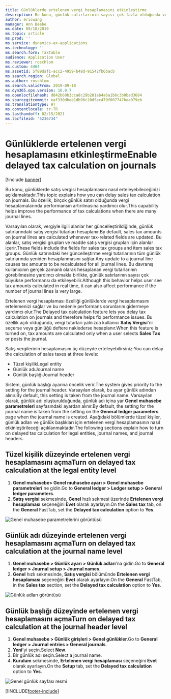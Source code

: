 ```yaml
---
title: Günlüklerde ertelenen vergi hesaplamasını etkinleştirme
description: Bu konu, günlük satırlarının sayısı çok fazla olduğunda vergi hesaplama performansını artırmaya yardımcı olmak için Ertlenen vergi hesaplaması özelliğinin nasıl etkinleştirileceğini açıklamaktadır.
author: ericwang
manager: Ann Beebe
ms.date: 09/18/2019
ms.topic: article
ms.prod: ''
ms.service: dynamics-ax-applications
ms.technology: ''
ms.search.form: TaxTable
audience: Application User
ms.reviewer: roschlom
ms.custom: 4464
ms.assetid: 5f89daf1-acc2-4959-b48d-91542fb6bacb
ms.search.region: Global
ms.author: roschlom
ms.search.validFrom: 2019-09-18
ms.dyn365.ops.version: 10.0.7
ms.openlocfilehash: d842b60b3cca8c29b281ab4a6a1b6c3b0bad3684
ms.sourcegitcommit: eaf330dbee1db96c20d5ac479f007747bea079eb
ms.translationtype: HT
ms.contentlocale: tr-TR
ms.lasthandoff: 02/15/2021
ms.locfileid: "5236734"
---
```

# <a name="enable-delayed-tax-calculation-on-journals"></a><span data-ttu-id="63bb1-103">Günlüklerde ertelenen vergi hesaplamasını etkinleştirme</span><span class="sxs-lookup"><span data-stu-id="63bb1-103">Enable delayed tax calculation on journals</span></span>
[!include [banner](../includes/banner.md)]


<span data-ttu-id="63bb1-104">Bu konu, günlüklerde satış vergisi hesaplamasını nasıl erteleyebileceğinizi açıklamaktadır.</span><span class="sxs-lookup"><span data-stu-id="63bb1-104">This topic explains how you can delay sales tax calculation on journals.</span></span> <span data-ttu-id="63bb1-105">Bu özellik, birçok günlük satırı olduğunda vergi hesaplamalarında performansın artırılmasına yardımcı olur.</span><span class="sxs-lookup"><span data-stu-id="63bb1-105">This capability helps improve the performance of tax calculations when there are many journal lines.</span></span>

<span data-ttu-id="63bb1-106">Varsayılan olarak, vergiyle ilgili alanlar her güncelleştirildiğinde, günlük satırlarındaki satış vergisi tutarları hesaplanır.</span><span class="sxs-lookup"><span data-stu-id="63bb1-106">By default, sales tax amounts on journal lines are calculated whenever tax-related fields are updated.</span></span> <span data-ttu-id="63bb1-107">Bu alanlar, satış vergisi grupları ve madde satış vergisi grupları için alanlar içerir.</span><span class="sxs-lookup"><span data-stu-id="63bb1-107">These fields include the fields for sales tax groups and item sales tax groups.</span></span> <span data-ttu-id="63bb1-108">Günlük satırındaki her güncelleştirme vergi tutarlarının tüm günlük satırlarında yeniden hesaplanmasını sağlar.</span><span class="sxs-lookup"><span data-stu-id="63bb1-108">Any update to a journal line causes tax amounts to be recalculated for all journal lines.</span></span> <span data-ttu-id="63bb1-109">Bu davranış kullanıcının gerçek zamanlı olarak hesaplanan vergi tutarlarının görebilmesine yardımcı olmakla birlikte, günlük satırlarının sayısı çok büyükse performansı da etkileyebilir.</span><span class="sxs-lookup"><span data-stu-id="63bb1-109">Although this behavior helps user see tax amounts calculated in real time, it can also affect performance if the number of journal lines is very large.</span></span>

<span data-ttu-id="63bb1-110">Ertelenen vergi hesaplaması özelliği günlüklerde vergi hesaplamasını ertelemenizi sağlar ve bu nedenle performans sorunlarını gidermeye yardımcı olur.</span><span class="sxs-lookup"><span data-stu-id="63bb1-110">The Delayed tax calculation feature lets you delay tax calculation on journals and therefore helps fix performance issues.</span></span> <span data-ttu-id="63bb1-111">Bu özellik açık olduğunda, vergi tutarları yalnızca kullanıcı **Satış Vergisi**'ni seçerse veya günlüğü deftere naklederse hesaplanır.</span><span class="sxs-lookup"><span data-stu-id="63bb1-111">When this feature is turned on, tax amounts are calculated only when a user selects **Sales Tax** or posts the journal.</span></span>

<span data-ttu-id="63bb1-112">Satış vergilerinin hesaplamasını üç düzeyde erteleyebilirsiniz:</span><span class="sxs-lookup"><span data-stu-id="63bb1-112">You can delay the calculation of sales taxes at three levels:</span></span>

- <span data-ttu-id="63bb1-113">Tüzel kişilik</span><span class="sxs-lookup"><span data-stu-id="63bb1-113">Legal entity</span></span>
- <span data-ttu-id="63bb1-114">Günlük adı</span><span class="sxs-lookup"><span data-stu-id="63bb1-114">Journal name</span></span>
- <span data-ttu-id="63bb1-115">Günlük başlığı</span><span class="sxs-lookup"><span data-stu-id="63bb1-115">Journal header</span></span>

<span data-ttu-id="63bb1-116">Sistem, günlük başlığı ayarına öncelik verir.</span><span class="sxs-lookup"><span data-stu-id="63bb1-116">The system gives priority to the setting for the journal header.</span></span> <span data-ttu-id="63bb1-117">Varsayılan olarak, bu ayar günlük adından alınır.</span><span class="sxs-lookup"><span data-stu-id="63bb1-117">By default, this setting is taken from the journal name.</span></span> <span data-ttu-id="63bb1-118">Varsayılan olarak, günlük adı oluşturulduğunda, günlük adı içina yar **Genel muhasebe parametreleri** sayfasındaki ayardan alınır.</span><span class="sxs-lookup"><span data-stu-id="63bb1-118">By default, the setting for the journal name is taken from the setting on the **General ledger parameters** page when the journal name is created.</span></span> <span data-ttu-id="63bb1-119">Aşağıdaki bölümlerde tüzel kişiler, günlük adları ve günlük başlıkları için ertelenen vergi hesaplamasının nasıl etkinleştirileceği açıklanmaktadır.</span><span class="sxs-lookup"><span data-stu-id="63bb1-119">The following sections explain how to turn on delayed tax calculation for legal entities, journal names, and journal headers.</span></span>

## <a name="turn-on-delayed-tax-calculation-at-the-legal-entity-level"></a><span data-ttu-id="63bb1-120">Tüzel kişilik düzeyinde ertelenen vergi hesaplamasını açma</span><span class="sxs-lookup"><span data-stu-id="63bb1-120">Turn on delayed tax calculation at the legal entity level</span></span>

1. <span data-ttu-id="63bb1-121">**Genel muhasebe\> Genel muhasebe ayarı \> Genel muhasebe parametreleri**'ne gidin.</span><span class="sxs-lookup"><span data-stu-id="63bb1-121">Go to **General ledger \> Ledger setup \> General ledger parameters**.</span></span>
2. <span data-ttu-id="63bb1-122">**Satış vergisi** sekmesinde, **Genel** hızlı sekmesi üzerinde **Ertelenen vergi hesaplaması** seçeneğini **Evet** olarak ayarlayın.</span><span class="sxs-lookup"><span data-stu-id="63bb1-122">On the **Sales tax** tab, on the **General** FastTab, set the **Delayed tax calculation** option to **Yes**.</span></span>

![Genel muhasebe parametrelerini görüntüsü](media/delayed-tax-calculation-gl.png)

## <a name="turn-on-delayed-tax-calculation-at-the-journal-name-level"></a><span data-ttu-id="63bb1-124">Günlük adı düzeyinde ertelenen vergi hesaplamasını açma</span><span class="sxs-lookup"><span data-stu-id="63bb1-124">Turn on delayed tax calculation at the journal name level</span></span>

1. <span data-ttu-id="63bb1-125">**Genel muhasebe \> Günlük ayarı \> Günlük adları**'na gidin.</span><span class="sxs-lookup"><span data-stu-id="63bb1-125">Go to **General ledger \> Journal setup \> Journal names**.</span></span>
2. <span data-ttu-id="63bb1-126">**Genel** hızlı sekmesinde, **Satış vergisi** bölümünde **Ertelenen vergi hesaplaması** seçeneğini **Evet** olarak ayarlayın.</span><span class="sxs-lookup"><span data-stu-id="63bb1-126">On the **General** FastTab, in the **Sales tax** section, set the **Delayed tax calculation** option to **Yes**.</span></span>

![Günlük adları görüntüsü](media/delayed-tax-calculation-journal-name.png)

## <a name="turn-on-delayed-tax-calculation-at-the-journal-header-level"></a><span data-ttu-id="63bb1-128">Günlük başlığı düzeyinde ertelenen vergi hesaplamasını açma</span><span class="sxs-lookup"><span data-stu-id="63bb1-128">Turn on delayed tax calculation at the journal header level</span></span>

1. <span data-ttu-id="63bb1-129">**Genel muhasebe \> Günlük girişleri \> Genel günlükler**.</span><span class="sxs-lookup"><span data-stu-id="63bb1-129">Go to **General ledger \> Journal entries \> General journals**.</span></span>
2. <span data-ttu-id="63bb1-130">**Yeni**'yi seçin.</span><span class="sxs-lookup"><span data-stu-id="63bb1-130">Select **New**.</span></span>
3. <span data-ttu-id="63bb1-131">Bir günlük adı seçin.</span><span class="sxs-lookup"><span data-stu-id="63bb1-131">Select a journal name.</span></span>
4. <span data-ttu-id="63bb1-132">**Kurulum** sekmesinde, **Ertelenen vergi hesaplaması** seçeneğini **Evet** olarak ayarlayın.</span><span class="sxs-lookup"><span data-stu-id="63bb1-132">On the **Setup** tab, set the **Delayed tax calculation** option to **Yes**.</span></span>

![Genel günlük sayfası resmi](media/delayed-tax-calculation-journal-header.png)


[!INCLUDE[footer-include](../../includes/footer-banner.md)]